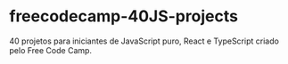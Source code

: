# freecodecamp-40JS-projects
40 projetos para iniciantes de JavaScript puro, React e TypeScript criado pelo Free Code Camp.
